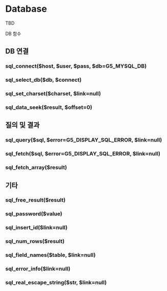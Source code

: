 # Database

TBD

DB 함수

## DB 연결

### sql_connect($host, $user, $pass, $db=G5_MYSQL_DB)

### sql_select_db($db, $connect)

### sql_set_charset($charset, $link=null)

### sql_data_seek($result, $offset=0)

## 질의 및 결과

### sql_query($sql, $error=G5_DISPLAY_SQL_ERROR, $link=null)

### sql_fetch($sql, $error=G5_DISPLAY_SQL_ERROR, $link=null)

### sql_fetch_array($result)

## 기타

### sql_free_result($result)

### sql_password($value)

### sql_insert_id($link=null)

### sql_num_rows($result)

### sql_field_names($table, $link=null)

### sql_error_info($link=null)

### sql_real_escape_string($str, $link=null)
